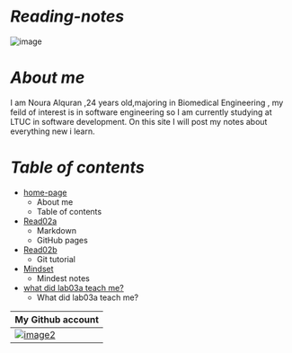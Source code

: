 # *Reading-notes*

![image](https://png.pngtree.com/png-clipart/20190705/original/pngtree-vector-notes-icon-png-image_4256335.jpg)
#  *About me*
I am Noura Alquran ,24 years old,majoring in Biomedical Engineering , my feild of interest is in software engineering so I am currently studying at LTUC in software development. On this site I will post my notes about everything new i learn.

# *Table of contents*
* [home-page](https://noura-alquran.github.io/reading-notes/)  
   *  About me  
   *  Table of contents 
* [Read02a](https://noura-alquran.github.io/reading-notes/read02a) 
   * Markdown 
   *  GitHub pages
* [Read02b](https://noura-alquran.github.io/reading-notes/read02b) 
   *  Git tutorial
* [Mindset](https://noura-alquran.github.io/reading-notes/mindset) 
   *  Mindest notes
* [ what did lab03a teach me?](https://noura-alquran.github.io/reading-notes/lab03a) 
    *  What did lab03a teach me?


My Github account  | 
------------ | 
 [![image2](https://p.kindpng.com/picc/s/128-1280192_github-logo-png-github-png-transparent-png.png)](https://github.com/Noura-Alquran)|
 
